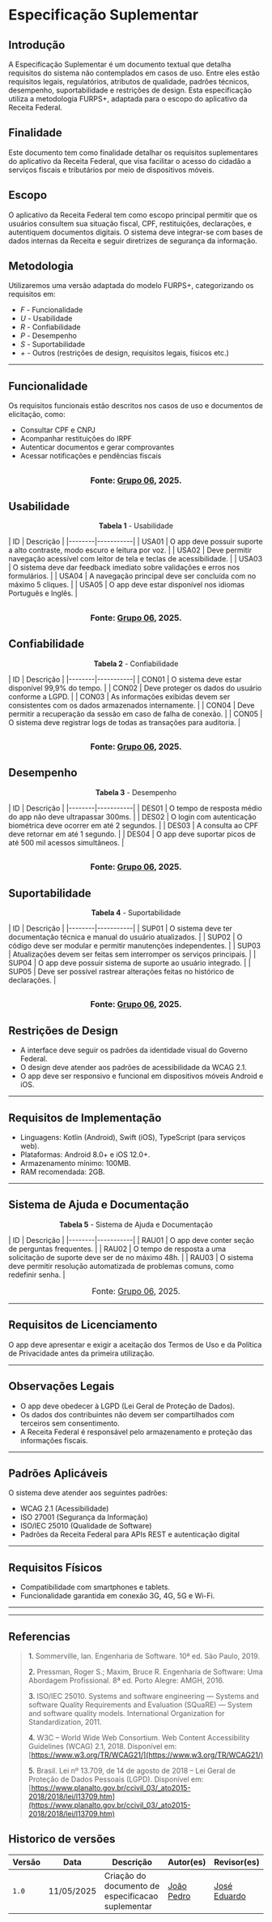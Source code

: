 # Especificação Suplementar

## Introdução

A Especificação Suplementar é um documento textual que detalha requisitos do sistema não contemplados em casos de uso. Entre eles estão requisitos legais, regulatórios, atributos de qualidade, padrões técnicos, desempenho, suportabilidade e restrições de design. Esta especificação utiliza a metodologia FURPS+, adaptada para o escopo do aplicativo da Receita Federal.

## Finalidade

Este documento tem como finalidade detalhar os requisitos suplementares do aplicativo da Receita Federal, que visa facilitar o acesso do cidadão a serviços fiscais e tributários por meio de dispositivos móveis.

## Escopo

O aplicativo da Receita Federal tem como escopo principal permitir que os usuários consultem sua situação fiscal, CPF, restituições, declarações, e autentiquem documentos digitais. O sistema deve integrar-se com bases de dados internas da Receita e seguir diretrizes de segurança da informação.

## Metodologia

Utilizaremos uma versão adaptada do modelo FURPS+, categorizando os requisitos em:

- *F* - Funcionalidade
- *U* - Usabilidade
- *R* - Confiabilidade
- *P* - Desempenho
- *S* - Suportabilidade
- *+* - Outros (restrições de design, requisitos legais, físicos etc.)

---

## Funcionalidade

Os requisitos funcionais estão descritos nos casos de uso e documentos de elicitação, como:

- Consultar CPF e CNPJ
- Acompanhar restituições do IRPF
- Autenticar documentos e gerar comprovantes
- Acessar notificações e pendências fiscais

<font size="3"><p style="text-align: center">Fonte: [Grupo 06](https://requisitos-de-software.github.io/2025.1-ReceitaFederal/#membros-da-equipe), 2025.</p></font>
---

## Usabilidade
<p style="text-align: center"><b>Tabela 1</b> - Usabilidade</p>
| ID     | Descrição |
|--------|-----------|
| USA01 | O app deve possuir suporte a alto contraste, modo escuro e leitura por voz. |
| USA02 | Deve permitir navegação acessível com leitor de tela e teclas de acessibilidade. |
| USA03 | O sistema deve dar feedback imediato sobre validações e erros nos formulários. |
| USA04 | A navegação principal deve ser concluída com no máximo 5 cliques. |
| USA05 | O app deve estar disponível nos idiomas Português e Inglês. |

<font size="3"><p style="text-align: center">Fonte: [Grupo 06](https://requisitos-de-software.github.io/2025.1-ReceitaFederal/#membros-da-equipe), 2025.</p></font>
---

## Confiabilidade
<p style="text-align: center"><b>Tabela 2</b> - Confiabilidade</p>
| ID     | Descrição |
|--------|-----------|
| CON01 | O sistema deve estar disponível 99,9% do tempo. |
| CON02 | Deve proteger os dados do usuário conforme a LGPD. |
| CON03 | As informações exibidas devem ser consistentes com os dados armazenados internamente. |
| CON04 | Deve permitir a recuperação da sessão em caso de falha de conexão. |
| CON05 | O sistema deve registrar logs de todas as transações para auditoria. |

<font size="3"><p style="text-align: center">Fonte: [Grupo 06](https://requisitos-de-software.github.io/2025.1-ReceitaFederal/#membros-da-equipe), 2025.</p></font>
---

## Desempenho
<p style="text-align: center"><b>Tabela 3</b> - Desempenho</p>
| ID     | Descrição |
|--------|-----------|
| DES01 | O tempo de resposta médio do app não deve ultrapassar 300ms. |
| DES02 | O login com autenticação biométrica deve ocorrer em até 2 segundos. |
| DES03 | A consulta ao CPF deve retornar em até 1 segundo. |
| DES04 | O app deve suportar picos de até 500 mil acessos simultâneos. |

<font size="3"><p style="text-align: center">Fonte: [Grupo 06](https://requisitos-de-software.github.io/2025.1-ReceitaFederal/#membros-da-equipe), 2025.</p></font>
---

## Suportabilidade
<p style="text-align: center"><b>Tabela 4</b> - Suportabilidade</p>
| ID     | Descrição |
|--------|-----------|
| SUP01 | O sistema deve ter documentação técnica e manual do usuário atualizados. |
| SUP02 | O código deve ser modular e permitir manutenções independentes. |
| SUP03 | Atualizações devem ser feitas sem interromper os serviços principais. |
| SUP04 | O app deve possuir sistema de suporte ao usuário integrado. |
| SUP05 | Deve ser possível rastrear alterações feitas no histórico de declarações. |

<font size="3"><p style="text-align: center">Fonte: [Grupo 06](https://requisitos-de-software.github.io/2025.1-ReceitaFederal/#membros-da-equipe), 2025.</p></font>
---

## Restrições de Design

- A interface deve seguir os padrões da identidade visual do Governo Federal.
- O design deve atender aos padrões de acessibilidade da WCAG 2.1.
- O app deve ser responsivo e funcional em dispositivos móveis Android e iOS.

---

## Requisitos de Implementação

- Linguagens: Kotlin (Android), Swift (iOS), TypeScript (para serviços web).
- Plataformas: Android 8.0+ e iOS 12.0+.
- Armazenamento mínimo: 100MB.
- RAM recomendada: 2GB.

---

## Sistema de Ajuda e Documentação

<p style="text-align: center"><b>Tabela 5</b> - Sistema de Ajuda e Documentação</p>
| ID     | Descrição |
|--------|-----------|
| RAU01 | O app deve conter seção de perguntas frequentes. |
| RAU02 | O tempo de resposta a uma solicitação de suporte deve ser de no máximo 48h. |
| RAU03 | O sistema deve permitir resolução automatizada de problemas comuns, como redefinir senha. |

<font size="3"><p style="text-align: center">Fonte: [Grupo 06](https://requisitos-de-software.github.io/2025.1-ReceitaFederal/#membros-da-equipe), 2025.</p></font>

---

## Requisitos de Licenciamento

O app deve apresentar e exigir a aceitação dos Termos de Uso e da Política de Privacidade antes da primeira utilização.

---

## Observações Legais

- O app deve obedecer à LGPD (Lei Geral de Proteção de Dados).
- Os dados dos contribuintes não devem ser compartilhados com terceiros sem consentimento.
- A Receita Federal é responsável pelo armazenamento e proteção das informações fiscais.

---

## Padrões Aplicáveis

O sistema deve atender aos seguintes padrões:

- WCAG 2.1 (Acessibilidade)
- ISO 27001 (Segurança da Informação)
- ISO/IEC 25010 (Qualidade de Software)
- Padrões da Receita Federal para APIs REST e autenticação digital

---

## Requisitos Físicos

- Compatibilidade com smartphones e tablets.
- Funcionalidade garantida em conexão 3G, 4G, 5G e Wi-Fi.

---

 ---

 ## Referencias

 > <a>1.</a> Sommerville, Ian. Engenharia de Software. 10ª ed. São Paulo, 2019.  
>
> <a>2.</a> Pressman, Roger S.; Maxim, Bruce R. Engenharia de Software: Uma Abordagem Profissional. 8ª ed. Porto Alegre: AMGH, 2016.  
>
> <a>3.</a> ISO/IEC 25010. Systems and software engineering — Systems and software Quality Requirements and Evaluation (SQuaRE) — System and software quality models. International Organization for Standardization, 2011.  
>
> <a>4.</a> W3C – World Wide Web Consortium. Web Content Accessibility Guidelines (WCAG) 2.1, 2018. Disponível em: [https://www.w3.org/TR/WCAG21/](https://www.w3.org/TR/WCAG21/)  
>
> <a>5.</a> Brasil. Lei nº 13.709, de 14 de agosto de 2018 – Lei Geral de Proteção de Dados Pessoais (LGPD). Disponível em: [https://www.planalto.gov.br/ccivil_03/_ato2015-2018/2018/lei/l13709.htm](https://www.planalto.gov.br/ccivil_03/_ato2015-2018/2018/lei/l13709.htm)

## Historico de versões

Versão |   Data  | Descrição | Autor(es) | Revisor(es)
------ | ---- | ------ | ---------- | ----------
`1.0` | 11/05/2025 | Criação do documento de especificacao suplementar |[João Pedro](https://github.com/JpRodrigues2)  | [José Eduardo](https://github.com/jevprado) |

